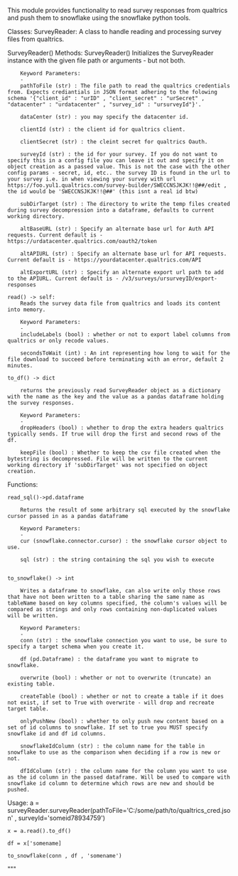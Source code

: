 This module provides functionality to read survey responses from qualtrics and push them to snowflake using the snowflake python tools.

Classes:
    SurveyReader:
        A class to handle reading and processing survey files from qualtrics.

SurveyReader() Methods:
    SurveyReader()
        Initializes the SurveyReader instance with the given file path or arguments - but not both.

        Keyword Parameters:
        -
        pathToFile (str) : The file path to read the qualtrics credentials from. Expects crediantials in JSON format adhering to the folowing schema '{"client_id" : "urID" , "client_secret" : "urSecret" , "datacenter" : "urdatacenter" , "survey_id" : "ursurveyId"}'.
        
        dataCenter (str) : you may specify the datacenter id.
        
        clientId (str) : the client id for qualtrics client.
        
        clientSecret (str) : the cleint secret for qualtrics Oauth.
        
        surveyId (str) : the id for your survey. If you do not want to specify this in a config file you can leave it out and specify it on object creation as a passed value. This is not the case with the other config params - secret, id, etc.. the survey ID is found in the url to your survey i.e. in when viewing your survey with url https://foo.yul1.qualtrics.com/survey-builder/SWECCNSJKJK!!@##/edit , the id would be 'SWECCNSJKJK!!@##' (this isnt a real id btw)
        
        subDirTarget (str) : The directory to write the temp files created during survey decompression into a dataframe, defaults to current working directory.
        
        altBaseURL (str) : Specify an alternate base url for Auth API requests. Current default is - https://urdatacenter.qualtrics.com/oauth2/token

        altAPIURL (str) : Specify an alternate base url for API requests. Current default is - https://yourdatacenter.qualtrics.com/API

        altExportURL (str) : Specify an alternate export url path to add to the APIURL. Current default is - /v3/surveys/ursurveyID/export-responses

    read() -> self:
        Reads the survey data file from qualtrics and loads its content into memory.

        Keyword Parameters:
        -
        includeLabels (bool) : whether or not to export label columns from qualtrics or only recode values.
        
        secondsToWait (int) : An int representing how long to wait for the file download to succeed before terminating with an error, default 2 minutes.

    to_df() -> dict

        returns the previously read SurveyReader object as a dictionary with the name as the key and the value as a pandas dataframe holding the survey responses.

        Keyword Parameters:
        -
        dropHeaders (bool) : whether to drop the extra headers qualtrics typically sends. If true will drop the first and second rows of the df.
        
        keepFile (bool) : Whether to keep the csv file created when the bytestring is decompressed. File will be written to the current working directory if 'subDirTarget' was not specified on object creation.


Functions:

    read_sql()->pd.dataframe

        Returns the result of some arbitrary sql executed by the snowflake cursor passed in as a pandas dataframe

        Keyword Parameters:
        -
        cur (snowflake.connector.cursor) : the snowflake cursor object to use.
        
        sql (str) : the string containing the sql you wish to execute


    to_snowflake() -> int

        Writes a dataframe to snowflake, can also write only those rows that have not been written to a table sharing the same name as tableName based on key columns specified, the column's values will be compared as strings and only rows containing non-duplicated values will be written.

        Keyword Parameters:
        -
        conn (str) : the snowflake connection you want to use, be sure to specify a target schema when you create it.

        df (pd.Dataframe) : the dataframe you want to migrate to snowflake.

        overwrite (bool) : whether or not to overwrite (truncate) an existing table.

        createTable (bool) : whether or not to create a table if it does not exist, if set to True with overwrite - will drop and recreate target table.

        onlyPushNew (bool) : whether to only push new content based on a set of id columns to snowflake. If set to true you MUST specify snowflake id and df id columns.

        snowflakeIdColumn (str) : the column name for the table in snowflake to use as the comparison when deciding if a row is new or not.

        dfIdColumn (str) : the column name for the column you want to use as the id column in the passed dataframe. Will be used to compare with snowflake id column to determine which rows are new and should be pushed.


Usage:
    a = surveyReader.surveyReader(pathToFile='C:/some/path/to/qualtrics_cred.json' , surveyId='someid78934759')

    x = a.read().to_df()

    df = x['somename]

    to_snowflake(conn , df , 'somename')
"""